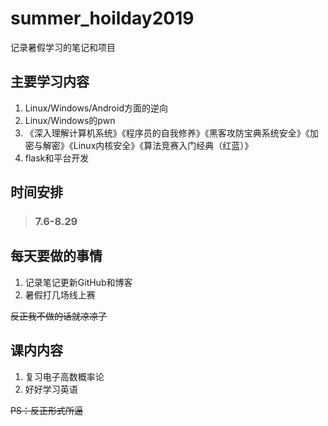 # summer_hoilday2019
记录暑假学习的笔记和项目

## 主要学习内容

1. Linux/Windows/Android方面的逆向
2. Linux/Windows的pwn
3. 《深入理解计算机系统》《程序员的自我修养》《黑客攻防宝典系统安全》《加密与解密》《Linux内核安全》《算法竞赛入门经典（红蓝）》
4. flask和平台开发

## 时间安排

> ### 7.6-8.29

## 每天要做的事情

1. 记录笔记更新GitHub和博客
2. 暑假打几场线上赛

~~反正我不做的话就凉凉了~~

## 课内内容

1. 复习电子高数概率论
2. 好好学习英语



~~PS：反正形式所逼~~

